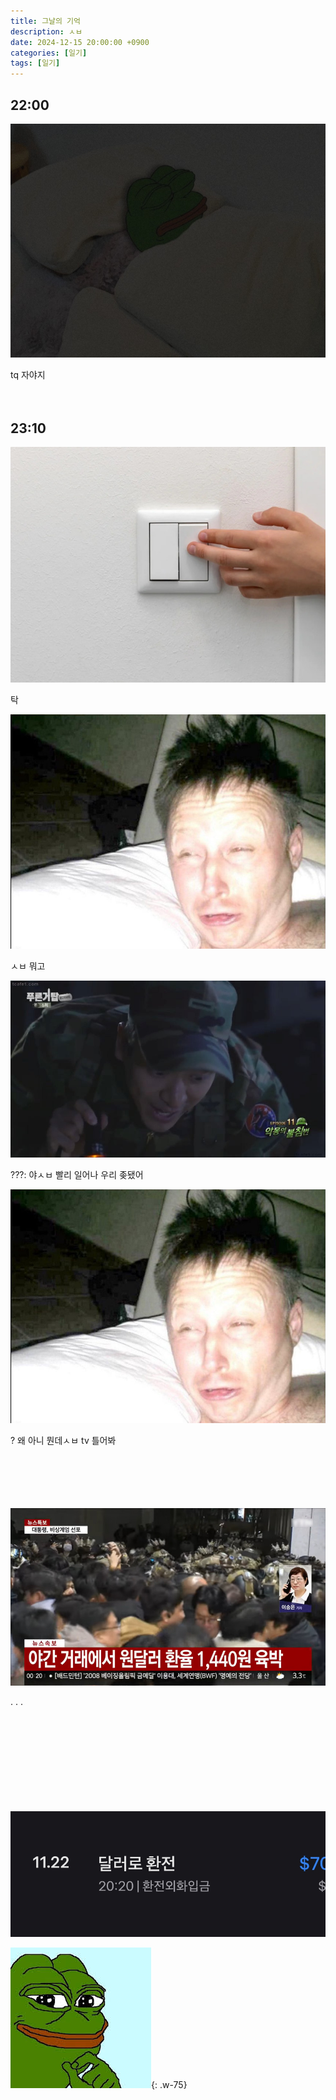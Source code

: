 ```yaml
---
title: 그날의 기억
description: ㅅㅂ
date: 2024-12-15 20:00:00 +0900
categories: [일기]
tags: [일기]
---
```


## 22:00

![자는짤](/assets/img/20241215/sleeping.jpg)

tq 자야지
<br>
<br>
<br>

## 23:10

![전등스위치](/assets/img/20241215/lightswitch.jpg)

탁

![일어나는짤](/assets/img/20241215/wakingup.jpg)

ㅅㅂ 뭐고

![불침번](/assets/img/20241215/vigil.jpg)

???: 야ㅅㅂ 빨리 일어나 우리 좆됐어

![일어나는짤](/assets/img/20241215/wakingup.jpg)

? 왜 아니 뭔데ㅅㅂ tv 틀어봐
<br>
<br>
<br>
<br>
<br>
<br>

![뉴스](/assets/img/20241215/news.jpg)

. . .
<br>
<br>
<br>
<br>
<br>
<br>
<br>
<br>
<br>
<br>

![환전](/assets/img/20241215/toss.png)

![스마일](/assets/img/20241215/smile.jpg){: .w-75}
